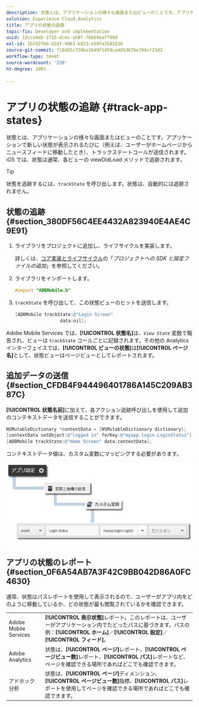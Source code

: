 ```yaml
---
description: 状態とは、アプリケーションの様々な画面またはビューのことです。アプリケーションで新しい状態が表示されるたびに（例えば、ユーザーがホームページからニュースフィードに移動したとき）、トラックステートコールが送信されます。iOS では、状態は通常、各ビューの viewDidLoad メソッドで追跡されます。
solution: Experience Cloud,Analytics
title: アプリの状態の追跡
topic-fix: Developer and implementation
uuid: 12cca4eb-1f15-4cec-a58f-76b69eaff99d
exl-id: 1b7d2fbb-d2df-4063-b923-e59fa3582830
source-git-commit: f18d65c738ba16d9f1459ca485d87be708cf23d2
workflow-type: tm+mt
source-wordcount: '339'
ht-degree: 100%

---
```


# アプリの状態の追跡 {#track-app-states}

状態とは、アプリケーションの様々な画面またはビューのことです。アプリケーションで新しい状態が表示されるたびに（例えば、ユーザーがホームページからニュースフィードに移動したとき）、トラックステートコールが送信されます。iOS では、状態は通常、各ビューの viewDidLoad メソッドで追跡されます。

>[!TIP]
>
>状態を追跡するには、`trackState` を呼び出します。状態は、自動的には追跡されません。

## 状態の追跡 {#section_380DF56C4EE4432A823940E4AE4C9E91}

1. ライブラリをプロジェクトに追加し、ライフサイクルを実装します。

   詳しくは、[コア実装とライフサイクル](/help/ios/getting-started/dev-qs.md)の「*プロジェクトへの SDK と設定ファイルの追加*」を参照してください。
1. ライブラリをインポートします。

   ```objective-c
   #import "ADBMobile.h"
   ```

1. `trackState` を呼び出して、この状態ビューのヒットを送信します。

   ```objective-c
   [ADBMobile trackState:@"Login Screen"  
                    data:nil];
   ```

Adobe Mobile Services では、**[!UICONTROL 状態名]**&#x200B;は、*`View State`* 変数で報告され、ビューは `trackState` コールごとに記録されます。その他の Analytics インターフェイスでは、**[!UICONTROL ビューの状態]**&#x200B;は&#x200B;**[!UICONTROL ページ名]**&#x200B;として、状態ビューはページビューとしてレポートされます。

## 追加データの送信 {#section_CFDB4F944496401786A145C209AB387C}

**[!UICONTROL 状態名前]**&#x200B;に加えて、各アクション追跡呼び出しを使用して追加のコンテキストデータを送信することができます。

```objective-c
NSMutableDictionary *contextData = [NSMutableDictionary dictionary]; 
[contextData setObject:@"logged in" forKey:@"myapp.login.LoginStatus"]; 
[ADBMobile trackState:@"Home Screen" data:contextData];
```

コンテキストデータ値は、カスタム変数にマッピングする必要があります。

![](assets/map-variable-context-state.png)

## アプリの状態のレポート {#section_0F6A54AB7A3F42C9BB042D86A0FC4630}

通常、状態はパスレポートを使用して表示されるので、ユーザーがアプリ内をどのように移動しているか、どの状態が最も閲覧されているかを確認できます。

|  |  |
|--- |--- |
| Adobe Mobile Services | **[!UICONTROL 表示状態]**&#x200B;レポート。このレポートは、ユーザーがアプリケーション内でたどったパスに基づきます。パスの例：**[!UICONTROL ホーム]**／**[!UICONTROL 設定]**／**[!UICONTROL フィード]**。 |
| Adobe Analytics | 状態は、**[!UICONTROL ページ]**&#x200B;レポート、**[!UICONTROL ページビュー数]**&#x200B;レポート、**[!UICONTROL パス]**&#x200B;レポートなど、ページを確認できる場所であればどこでも確認できます。 |
| アドホック分析 | 状態は、**[!UICONTROL ページ]**&#x200B;ディメンション、**[!UICONTROL ページビュー数]**&#x200B;指標、**[!UICONTROL パス]**&#x200B;レポートを使用してページを確認できる場所であればどこでも確認できます。 |
